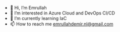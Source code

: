 - 👋 Hi, I’m Emrullah
- 👀 I’m interested in Azure Cloud and DevOps CI/CD
- 🌱 I’m currently learning IaC 
- 📫 How to reach me emrullahdemir.nl@gmail.com

<!---
edemirnl/edemirnl is a ✨ special ✨ repository because its `README.md` (this file) appears on your GitHub profile.
You can click the Preview link to take a look at your changes.
--->
